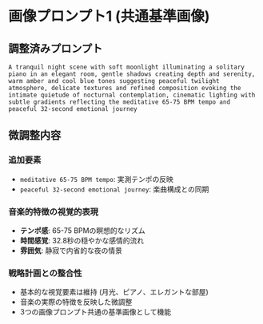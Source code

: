 # 画像プロンプト1 (共通基準画像)

## 調整済みプロンプト

```
A tranquil night scene with soft moonlight illuminating a solitary piano in an elegant room, gentle shadows creating depth and serenity, warm amber and cool blue tones suggesting peaceful twilight atmosphere, delicate textures and refined composition evoking the intimate quietude of nocturnal contemplation, cinematic lighting with subtle gradients reflecting the meditative 65-75 BPM tempo and peaceful 32-second emotional journey
```

## 微調整内容

### 追加要素
- `meditative 65-75 BPM tempo`: 実測テンポの反映
- `peaceful 32-second emotional journey`: 楽曲構成との同期

### 音楽的特徴の視覚的表現
- **テンポ感**: 65-75 BPMの瞑想的なリズム
- **時間感覚**: 32.8秒の穏やかな感情的流れ
- **雰囲気**: 静寂で内省的な夜の情景

### 戦略計画との整合性
- 基本的な視覚要素は維持 (月光、ピアノ、エレガントな部屋)
- 音楽の実際の特徴を反映した微調整
- 3つの画像プロンプト共通の基準画像として機能